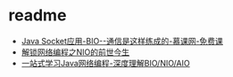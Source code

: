 # readme

* [Java Socket应用-BIO--通信是这样练成的-慕课网-免费课](Java_Socket应用---通信是这样练成的.md)
* [解锁网络编程之NIO的前世今生](解锁网络编程之NIO的前世今生.md)
* [一站式学习Java网络编程-深度理解BIO/NIO/AIO](一站式学习Java网络编程-深度理解BIO-NIO-AIO.md)







































